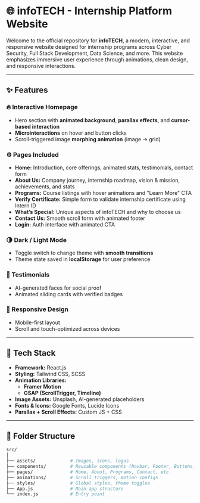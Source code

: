 # 🌐 infoTECH - Internship Platform Website

Welcome to the official repository for **infoTECH**, a modern, interactive, and responsive website designed for internship programs across Cyber Security, Full Stack Development, Data Science, and more. This website emphasizes immersive user experience through animations, clean design, and responsive interactions.

---

## ✨ Features

### 🔥 Interactive Homepage
- Hero section with **animated background**, **parallax effects**, and **cursor-based interaction**
- **Microinteractions** on hover and button clicks
- Scroll-triggered image **morphing animation** (image → grid)

### ⚙️ Pages Included
- **Home:** Introduction, core offerings, animated stats, testimonials, contact form
- **About Us:** Company journey, internship roadmap, vision & mission, achievements, and stats
- **Programs:** Course listings with hover animations and "Learn More" CTA
- **Verify Certificate:** Simple form to validate internship certificate using Intern ID
- **What’s Special:** Unique aspects of infoTECH and why to choose us
- **Contact Us:** Smooth scroll form with animated footer
- **Login:** Auth interface with animated CTA

### 🌗 Dark / Light Mode
- Toggle switch to change theme with **smooth transitions**
- Theme state saved in **localStorage** for user preference

### 👥 Testimonials
- AI-generated faces for social proof
- Animated sliding cards with verified badges

### 📱 Responsive Design
- Mobile-first layout
- Scroll and touch-optimized across devices

---

## 🚀 Tech Stack

- **Framework:** React.js
- **Styling:** Tailwind CSS, SCSS
- **Animation Libraries:**
  - **Framer Motion**
  - **GSAP (ScrollTrigger, Timeline)**
- **Image Assets:** Unsplash, AI-generated placeholders
- **Fonts & Icons:** Google Fonts, Lucide Icons
- **Parallax + Scroll Effects:** Custom JS + CSS

---

## 📁 Folder Structure

```bash
src/
│
├── assets/             # Images, icons, logos
├── components/         # Reusable components (Navbar, Footer, Buttons, etc.)
├── pages/              # Home, About, Programs, Contact, etc.
├── animations/         # Scroll triggers, motion configs
├── styles/             # Global styles, theme toggles
├── App.js              # Main app structure
└── index.js            # Entry point
